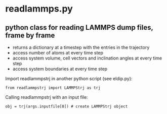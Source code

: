 # readlammps.py

## python class for reading LAMMPS dump files, frame by frame

* returns a dictionary at a timestep with the entries in the trajectory
* access number of atoms at every time step
* access system volume, cell vectors and inclination angles at every time step
* access system boundaries at every time step

Import readlammpstrj in another python script (see eldip.py):
```
from readlammpstrj import LAMMPStrj as trj
```

Calling readlammpstrj with an input file:

```
obj = trj(args.inputfile[0]) # create LAMMPStrj object
```

